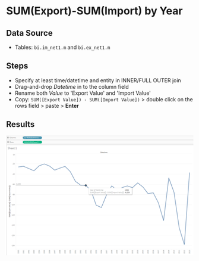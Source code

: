 #  SUM(Export)-SUM(Import) by Year

## Data Source

* Tables: `bi.im_net1.m` and `bi.ex_net1.m`

## Steps

- Specify at least time/datetime and entity in INNER/FULL OUTER join
- Drag-and-drop _Datetime_ in to the column field
- Rename both _Value_ to 'Export Value' and 'Import Value'
- Copy: `SUM([Export Value]) - SUM([Import Value])` > double click on the rows field > paste > **Enter**

## Results

![](../images/sum.png)
